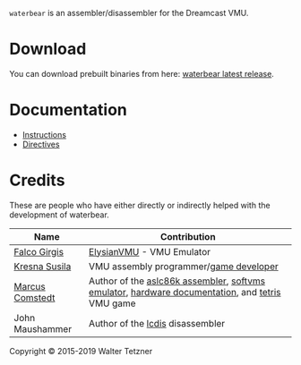 `waterbear` is an assembler/disassembler for the Dreamcast VMU.

Download
========

You can download prebuilt binaries from here: [waterbear latest release](https://github.com/wtetzner/waterbear/releases/latest).

Documentation
=============

* [Instructions](instructions.md)
* [Directives](directives.md)

Credits
=======

These are people who have either directly or indirectly helped with
the development of waterbear.

| Name                                           | Contribution                                                                 |
|------------------------------------------------|------------------------------------------------------------------------------|
| [Falco Girgis](http://www.elysianshadows.com/) | [ElysianVMU](http://evmu.elysianshadows.com/) - VMU Emulator                 |
| [Kresna Susila](http://slum.online/dreamcast/) | VMU assembly programmer/[game developer](http://slum.online/dreamcast/nvmu/) |
| [Marcus Comstedt](http://mc.pp.se/dc/)         | Author of the [aslc86k assembler](http://mc.pp.se/dc/sw.html), [softvms emulator](http://mc.pp.se/dc/sw.html), [hardware documentation](http://mc.pp.se/dc/vms/), and [tetris](http://mc.pp.se/dc/files/tetris.s) VMU game |
| John Maushammer                                | Author of the [lcdis](http://mc.pp.se/dc/sw.html) disassembler               |

Copyright © 2015-2019 Walter Tetzner
